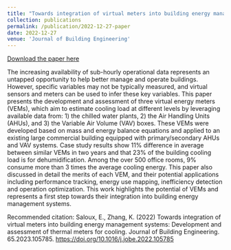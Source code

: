 ```yaml
---
title: "Towards integration of virtual meters into building energy management systems: Development and assessment of thermal meters for cooling"
collection: publications
permalink: /publication/2022-12-27-paper
date: 2022-12-27
venue: 'Journal of Building Engineering'
---
```

[Download the paper here](https://doi.org/10.1016/j.jobe.2022.105785)

The increasing availability of sub-hourly operational data represents an untapped opportunity to help better manage and operate buildings. However, specific variables may not be typically measured, and virtual sensors and meters can be used to infer these key variables. This paper presents the development and assessment of three virtual energy meters (VEMs), which aim to estimate cooling load at different levels by leveraging available data from: 1) the chilled water plants, 2) the Air Handling Units (AHUs), and 3) the Variable Air Volume (VAV) boxes. These VEMs were developed based on mass and energy balance equations and applied to an existing large commercial building equipped with primary/secondary AHUs and VAV systems. Case study results show 11% difference in average between similar VEMs in two years and that 23% of the building cooling load is for dehumidification. Among the over 500 office rooms, 9% consume more than 3 times the average cooling energy. This paper also discussed in detail the merits of each VEM, and their potential applications including performance tracking, energy use mapping, inefficiency detection and operation optimization. This work highlights the potential of VEMs and represents a first step towards their integration into building energy management systems.

Recommended citation: Saloux, E., Zhang, K. (2022) Towards integration of virtual meters into building energy management systems: Development and assessment of thermal meters for cooling. Journal of Building Engineering. 65.2023.105785. https://doi.org/10.1016/j.jobe.2022.105785
